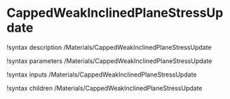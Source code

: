 <!-- MOOSE Documentation Stub: Remove this when content is added. -->

# CappedWeakInclinedPlaneStressUpdate
!syntax description /Materials/CappedWeakInclinedPlaneStressUpdate

!syntax parameters /Materials/CappedWeakInclinedPlaneStressUpdate

!syntax inputs /Materials/CappedWeakInclinedPlaneStressUpdate

!syntax children /Materials/CappedWeakInclinedPlaneStressUpdate
